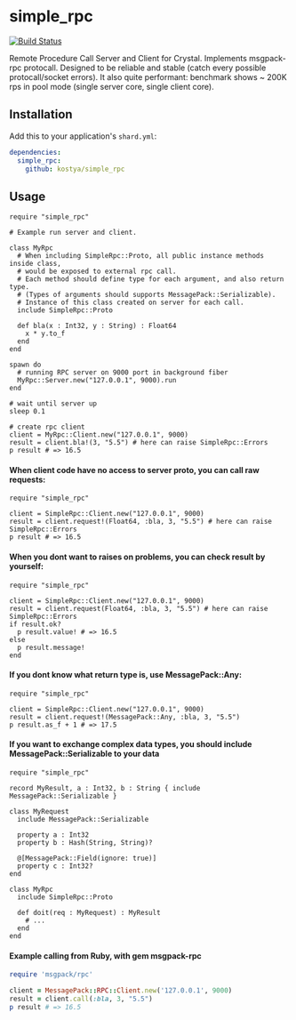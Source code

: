 # simple_rpc

[![Build Status](https://travis-ci.org/kostya/simple_rpc.svg?branch=master)](http://travis-ci.org/kostya/simple_rpc)

Remote Procedure Call Server and Client for Crystal. Implements msgpack-rpc protocall. Designed to be reliable and stable (catch every possible protocall/socket errors). It also quite performant: benchmark shows ~ 200K rps in pool mode (single server core, single client core).

## Installation

Add this to your application's `shard.yml`:

```yaml
dependencies:
  simple_rpc:
    github: kostya/simple_rpc
```

## Usage

```crystal
require "simple_rpc"

# Example run server and client.

class MyRpc
  # When including SimpleRpc::Proto, all public instance methods inside class,
  # would be exposed to external rpc call.
  # Each method should define type for each argument, and also return type.
  # (Types of arguments should supports MessagePack::Serializable).
  # Instance of this class created on server for each call.
  include SimpleRpc::Proto

  def bla(x : Int32, y : String) : Float64
    x * y.to_f
  end
end

spawn do
  # running RPC server on 9000 port in background fiber
  MyRpc::Server.new("127.0.0.1", 9000).run
end

# wait until server up
sleep 0.1

# create rpc client
client = MyRpc::Client.new("127.0.0.1", 9000)
result = client.bla!(3, "5.5") # here can raise SimpleRpc::Errors
p result # => 16.5
```

#### When client code have no access to server proto, you can call raw requests:
```crystal
require "simple_rpc"

client = SimpleRpc::Client.new("127.0.0.1", 9000)
result = client.request!(Float64, :bla, 3, "5.5") # here can raise SimpleRpc::Errors
p result # => 16.5
```

#### When you dont want to raises on problems, you can check result by yourself:
```crystal
require "simple_rpc"

client = SimpleRpc::Client.new("127.0.0.1", 9000)
result = client.request(Float64, :bla, 3, "5.5") # here can raise SimpleRpc::Errors
if result.ok?
  p result.value! # => 16.5
else
  p result.message!
end
```

#### If you dont know what return type is, use MessagePack::Any:
```crystal
require "simple_rpc"

client = SimpleRpc::Client.new("127.0.0.1", 9000)
result = client.request!(MessagePack::Any, :bla, 3, "5.5")
p result.as_f + 1 # => 17.5
```

#### If you want to exchange complex data types, you should include MessagePack::Serializable to your data
```crystal
require "simple_rpc"

record MyResult, a : Int32, b : String { include MessagePack::Serializable }

class MyRequest
  include MessagePack::Serializable

  property a : Int32
  property b : Hash(String, String)?

  @[MessagePack::Field(ignore: true)]
  property c : Int32?
end

class MyRpc 
  include SimpleRpc::Proto

  def doit(req : MyRequest) : MyResult
    # ...
  end
end
```

#### Example calling from Ruby, with gem msgpack-rpc
```ruby
require 'msgpack/rpc'

client = MessagePack::RPC::Client.new('127.0.0.1', 9000)
result = client.call(:bla, 3, "5.5")
p result # => 16.5
```
